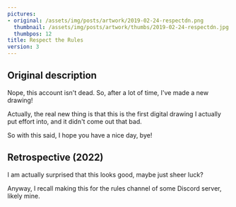 ```yaml
---
pictures:
- original: /assets/img/posts/artwork/2019-02-24-respectdn.png
  thumbnail: /assets/img/posts/artwork/thumbs/2019-02-24-respectdn.jpg
  thumbpos: 12
title: Respect the Rules
version: 3
---
```

## Original description
Nope, this account isn't dead. So, after a lot of time, I've made a new drawing!

Actually, the real new thing is that this is the first digital drawing I actually put effort into, and it didn't come out that bad.

So with this said, I hope you have a nice day, bye!

## Retrospective (2022)
I am actually surprised that this looks good, maybe just sheer luck?

Anyway, I recall making this for the rules channel of some Discord server, likely mine.

